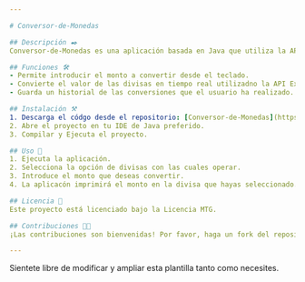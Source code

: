 ```yaml
---

# Conversor-de-Monedas 

## Descripción ✒️
Conversor-de-Monedas es una aplicación basada en Java que utiliza la API de ExchangeRate para convertir cantidades ingresadas por el usuario a través del teclado de una moneda a otra.

## Funciones 🛠️
- Permite introducir el monto a convertir desde el teclado.
- Convierte el valor de las divisas en tiempo real utilizadno la API ExchangeRate-API.
- Guarda un historial de las conversiones que el usuario ha realizado.

## Instalación ⚒️
1. Descarga el códgo desde el repositorio: [Conversor-de-Monedas](https://github.com/Josu3G4RNu/Conversor-de-Monedas).
2. Abre el proyecto en tu IDE de Java preferido.
3. Compilar y Ejecuta el proyecto.

## Uso 📜
1. Ejecuta la aplicación.
2. Selecciona la opción de divisas con las cuales operar.
3. Introduce el monto que deseas convertir.
4. La aplicacón imprimirá el monto en la divisa que hayas seleccionado.

## Licencia 📖
Este proyecto está licenciado bajo la Licencia MTG.

## Contribuciones 👨‍💼
¡Las contribuciones son bienvenidas! Por favor, haga un fork del repositorio y cree una pull request con sus cambios.

---
```

Sientete libre de modificar y ampliar esta plantilla tanto como necesites.
